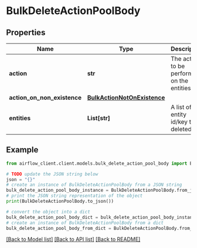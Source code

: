 # BulkDeleteActionPoolBody


## Properties

Name | Type | Description | Notes
------------ | ------------- | ------------- | -------------
**action** | **str** | The action to be performed on the entities. | 
**action_on_non_existence** | [**BulkActionNotOnExistence**](BulkActionNotOnExistence.md) |  | [optional] 
**entities** | **List[str]** | A list of entity id/key to be deleted. | 

## Example

```python
from airflow_client.client.models.bulk_delete_action_pool_body import BulkDeleteActionPoolBody

# TODO update the JSON string below
json = "{}"
# create an instance of BulkDeleteActionPoolBody from a JSON string
bulk_delete_action_pool_body_instance = BulkDeleteActionPoolBody.from_json(json)
# print the JSON string representation of the object
print(BulkDeleteActionPoolBody.to_json())

# convert the object into a dict
bulk_delete_action_pool_body_dict = bulk_delete_action_pool_body_instance.to_dict()
# create an instance of BulkDeleteActionPoolBody from a dict
bulk_delete_action_pool_body_from_dict = BulkDeleteActionPoolBody.from_dict(bulk_delete_action_pool_body_dict)
```
[[Back to Model list]](../README.md#documentation-for-models) [[Back to API list]](../README.md#documentation-for-api-endpoints) [[Back to README]](../README.md)


